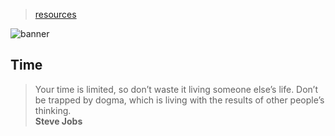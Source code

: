 > [resources](../)

![banner](/linguistics/photos/banner.png)

## Time

> Your time is limited, so don’t waste it living someone else’s life.
> Don’t be trapped by dogma, which is living with the results of other people’s thinking.  
> **Steve Jobs**
